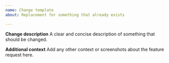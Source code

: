 ```yaml
---
name: Change template
about: Replacement for something that already exists

---
```


**Change description**
A clear and concise description of something that should be changed.

**Additional context**
Add any other context or screenshots about the feature request here.
